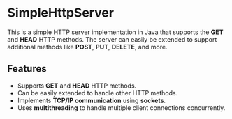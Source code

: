 # SimpleHttpServer

This is a simple HTTP server implementation in Java that supports the **GET** and **HEAD** HTTP methods. The server can easily be extended to support additional methods like **POST**, **PUT**, **DELETE**, and more.

## Features

- Supports **GET** and **HEAD** HTTP methods.
- Can be easily extended to handle other HTTP methods.
- Implements **TCP/IP communication** using **sockets**.
- Uses **multithreading** to handle multiple client connections concurrently.
